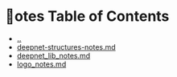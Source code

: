 # 🎵otes Table of Contents
- [..](../README.md)
- [deepnet-structures-notes.md](deepnet-structures-notes.md)
- [deepnet_lib_notes.md](deepnet_lib_notes.md)
- [logo_notes.md](logo_notes.md)
